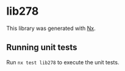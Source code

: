 # lib278

This library was generated with [Nx](https://nx.dev).

## Running unit tests

Run `nx test lib278` to execute the unit tests.
